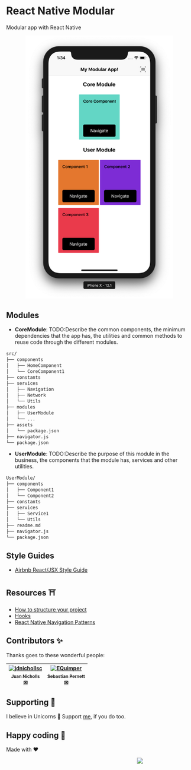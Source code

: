 # React Native Modular
Modular app with React Native
<p align="center">
<img alt="React Native Modular" width="400px" src="img/react-native-modular.png">
</p>

## Modules
- **CoreModule**: TODO:Describe the common components, the minimum dependencies that the app has, the utilities and common methods to reuse code through the different modules.
```
src/
├── components
│   ├── HomeComponent
│   └── CoreComponent1
├── constants
├── services
│   ├── Navigation
│   ├── Network
│   └── Utils
├── modules
│   ├── UserModule
│   └── ...
├── assets
│   └── package.json
├── navigator.js
└── package.json
```
- **UserModule**: TODO:Describe the purpose of this module in the business, the components that the module has, services and other utilities.
```
UserModule/
├── components
│   ├── Component1
│   └── Component2
├── constants
├── services
│   ├── Service1
│   └── Utils
├── readme.md
├── navigator.js
└── package.json
```

## Style Guides
- [Airbnb React/JSX Style Guide](https://github.com/airbnb/javascript/tree/master/react)

## Resources ⛩
- [How to structure your project](https://medium.freecodecamp.org/how-to-structure-your-project-and-manage-static-resources-in-react-native-6f4cfc947d92)
- [Hooks](https://reactjs.org/blog/2019/02/06/react-v16.8.0.html)
- [React Native Navigation Patterns](https://codeburst.io/react-native-navigation-patterns-9c2b6d15ddb3)

## Contributors ✨
Thanks goes to these wonderful people:
<!-- CONTRIBUTORS-LIST:START - Do not remove this section -->
| [<img alt="jdnichollsc" src="https://avatars3.githubusercontent.com/u/2154886?v=3" width="100" /><br /><sub><b>Juan Nicholls</b></sub>](https://github.com/jdnichollsc)<br />[✉](mailto:jdnichollsc@hotmail.com) | [<img alt="EQuimper" src="https://avatars3.githubusercontent.com/u/12024541?v=3" width="100" /><br /><sub><b>Sebastian Pernett</b></sub>](https://github.com/Pernett98)<br />[✉](mailto:pernett98@gmail.com) |
| :---: | :---: |
<!-- CONTRIBUTORS-LIST:END -->

## Supporting 🍻
I believe in Unicorns 🦄
Support [me](http://www.paypal.me/jdnichollsc/2), if you do too.

## Happy coding 💯
Made with ❤️

<img width="150px" src="https://avatars0.githubusercontent.com/u/28855608?s=200&v=4" align="right">
